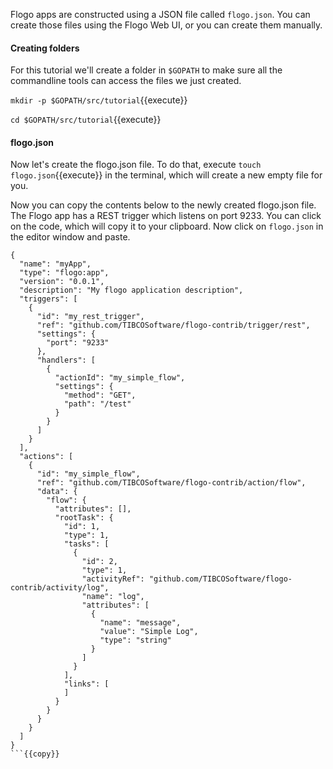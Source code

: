 Flogo apps are constructed using a JSON file called `flogo.json`. You can create those files using the Flogo Web UI, or you can create them manually. 

#### Creating folders
For this tutorial we'll create a folder in `$GOPATH` to make sure all the commandline tools can access the files we just created.  

`mkdir -p $GOPATH/src/tutorial`{{execute}}

`cd $GOPATH/src/tutorial`{{execute}}

#### flogo.json
Now let's create the flogo.json file. To do that, execute `touch flogo.json`{{execute}} in the terminal, which will create a new empty file for you.

Now you can copy the contents below to the newly created flogo.json file. The Flogo app has a REST trigger which listens on port 9233. You can click on the code, which will copy it to your clipboard. Now click on `flogo.json` in the editor window and paste.
```
{
  "name": "myApp",
  "type": "flogo:app",
  "version": "0.0.1",
  "description": "My flogo application description",
  "triggers": [
    {
      "id": "my_rest_trigger",
      "ref": "github.com/TIBCOSoftware/flogo-contrib/trigger/rest",
      "settings": {
        "port": "9233"
      },
      "handlers": [
        {
          "actionId": "my_simple_flow",
          "settings": {
            "method": "GET",
            "path": "/test"
          }
        }
      ]
    }
  ],
  "actions": [
    {
      "id": "my_simple_flow",
      "ref": "github.com/TIBCOSoftware/flogo-contrib/action/flow",
      "data": {
        "flow": {
          "attributes": [],
          "rootTask": {
            "id": 1,
            "type": 1,
            "tasks": [
              {
                "id": 2,
                "type": 1,
                "activityRef": "github.com/TIBCOSoftware/flogo-contrib/activity/log",
                "name": "log",
                "attributes": [
                  {
                    "name": "message",
                    "value": "Simple Log",
                    "type": "string"
                  }
                ]
              }
            ],
            "links": [
            ]
          }
        }
      }
    }
  ]
}
```{{copy}}
